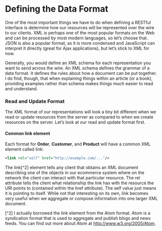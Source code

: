 # Defining the Data Format


One of the most important things we have to do when defining a RESTful interface is determine how our resources will be represented over the wire to our clients. XML is perhaps one of the most popular formats on the Web and can be processed by most modern languages, so let’s choose that. JSON is also a popular format, as it is more condensed and JavaScript can interpret it directly (great for Ajax applications), but let’s stick to XML for now.


Generally, you would define an XML schema for each representation you want to send across the wire. An XML schema defines the grammar of a data format. It defines the rules about how a document can be put together. I do find, though, that when explaining things within an article (or a book), providing examples rather than schema makes things much easier to read and understand.


### Read and Update Format


The XML format of our representations will look a tiny bit different when we read or update resources from the server as compared to when we create resources on the server. Let’s look at our read and update format first.


#### Common link element


Each format for **Order**, **Customer**, and **Product** will have a common XML element called link:

```xml
<link rel="self" href="http://example.com/..."/>
```


The link[^2] element tells any client that obtains an XML document describing one of the objects in our ecommerce system where on the network the client can interact with that particular resource. The rel attribute tells the client what relationship the link has with the resource the URI points to (contained within the href attribute). The self value just means it is pointing to itself. While not that interesting on its own, link becomes very useful when we aggregate or compose information into one larger XML document.




[^2]  I actually borrowed the link element from the Atom format. Atom is a syndication format that is used to aggregate and publish blogs and news feeds. You can find out more about Atom at http://www.w3.org/2005/Atom.